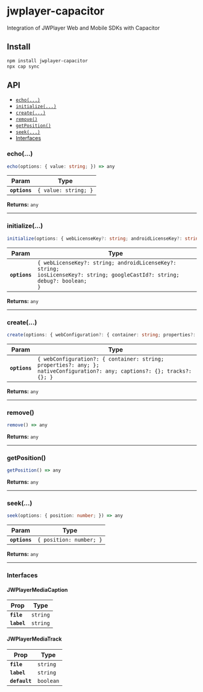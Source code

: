 # jwplayer-capacitor

Integration of JWPlayer Web and Mobile SDKs with Capacitor

## Install

```bash
npm install jwplayer-capacitor
npx cap sync
```

## API

<docgen-index>

* [`echo(...)`](#echo)
* [`initialize(...)`](#initialize)
* [`create(...)`](#create)
* [`remove()`](#remove)
* [`getPosition()`](#getposition)
* [`seek(...)`](#seek)
* [Interfaces](#interfaces)

</docgen-index>

<docgen-api>
<!--Update the source file JSDoc comments and rerun docgen to update the docs below-->

### echo(...)

```typescript
echo(options: { value: string; }) => any
```

| Param         | Type                            |
| ------------- | ------------------------------- |
| **`options`** | <code>{ value: string; }</code> |

**Returns:** <code>any</code>

--------------------


### initialize(...)

```typescript
initialize(options: { webLicenseKey?: string; androidLicenseKey?: string; iosLicenseKey?: string; googleCastId?: string; debug?: boolean; }) => any
```

| Param         | Type                                                                                                                                 |
| ------------- | ------------------------------------------------------------------------------------------------------------------------------------ |
| **`options`** | <code>{ webLicenseKey?: string; androidLicenseKey?: string; iosLicenseKey?: string; googleCastId?: string; debug?: boolean; }</code> |

**Returns:** <code>any</code>

--------------------


### create(...)

```typescript
create(options: { webConfiguration?: { container: string; properties?: any; }; nativeConfiguration?: any; captions?: JWPlayerMediaCaption[]; tracks?: JWPlayerMediaTrack[]; }) => any
```

| Param         | Type                                                                                                                                 |
| ------------- | ------------------------------------------------------------------------------------------------------------------------------------ |
| **`options`** | <code>{ webConfiguration?: { container: string; properties?: any; }; nativeConfiguration?: any; captions?: {}; tracks?: {}; }</code> |

**Returns:** <code>any</code>

--------------------


### remove()

```typescript
remove() => any
```

**Returns:** <code>any</code>

--------------------


### getPosition()

```typescript
getPosition() => any
```

**Returns:** <code>any</code>

--------------------


### seek(...)

```typescript
seek(options: { position: number; }) => any
```

| Param         | Type                               |
| ------------- | ---------------------------------- |
| **`options`** | <code>{ position: number; }</code> |

**Returns:** <code>any</code>

--------------------


### Interfaces


#### JWPlayerMediaCaption

| Prop        | Type                |
| ----------- | ------------------- |
| **`file`**  | <code>string</code> |
| **`label`** | <code>string</code> |


#### JWPlayerMediaTrack

| Prop          | Type                 |
| ------------- | -------------------- |
| **`file`**    | <code>string</code>  |
| **`label`**   | <code>string</code>  |
| **`default`** | <code>boolean</code> |

</docgen-api>
